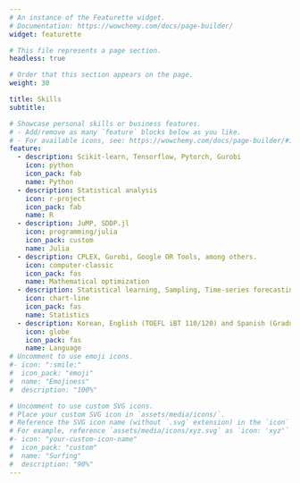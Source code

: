 ```yaml
---
# An instance of the Featurette widget.
# Documentation: https://wowchemy.com/docs/page-builder/
widget: featurette

# This file represents a page section.
headless: true

# Order that this section appears on the page.
weight: 30

title: Skills
subtitle:

# Showcase personal skills or business features.
# - Add/remove as many `feature` blocks below as you like.
# - For available icons, see: https://wowchemy.com/docs/page-builder/#icons
feature:
  - description: Scikit-learn, Tensorflow, Pytorch, Gurobi
    icon: python
    icon_pack: fab
    name: Python
  - description: Statistical analysis
    icon: r-project
    icon_pack: fab
    name: R
  - description: JuMP, SDDP.jl
    icon: programming/julia
    icon_pack: custom
    name: Julia
  - description: CPLEX, Gurobi, Google OR Tools, among others.
    icon: computer-classic
    icon_pack: fas
    name: Mathematical optimization
  - description: Statistical learning, Sampling, Time-series forecasting, among others.
    icon: chart-line
    icon_pack: fas
    name: Statistics
  - description: Korean, English (TOEFL iBT 110/120) and Spanish (Graduated from Spanish University).
    icon: globe
    icon_pack: fas
    name: Language
# Uncomment to use emoji icons.
#- icon: ":smile:"
#  icon_pack: "emoji"
#  name: "Emojiness"
#  description: "100%"

# Uncomment to use custom SVG icons.
# Place your custom SVG icon in `assets/media/icons/`.
# Reference the SVG icon name (without `.svg` extension) in the `icon` field.
# For example, reference `assets/media/icons/xyz.svg` as `icon: 'xyz'`
#- icon: "your-custom-icon-name"
#  icon_pack: "custom"
#  name: "Surfing"
#  description: "90%"
---
```

